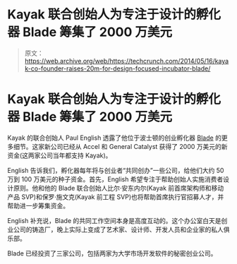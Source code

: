 # Kayak 联合创始人为专注于设计的孵化器 Blade  筹集了 2000 万美元

> 原文：<https://web.archive.org/web/https://techcrunch.com/2014/05/16/kayak-co-founder-raises-20m-for-design-focused-incubator-blade/>

# Kayak 联合创始人为专注于设计的孵化器 Blade 筹集了 2000 万美元

Kayak 的联合创始人 Paul English 透露了他位于波士顿的创业孵化器 [Blade](https://web.archive.org/web/20230322160428/http://blade.net/) 的更多细节。这家新公司已经从 Accel 和 General Catalyst 获得了 2000 万美元的新资金(这两家公司当年都支持 Kayak)。

English 告诉我们，孵化器每年将与创业者“共同创办”一些公司，给他们大约 50 万到 100 万美元的种子资金。首先，English 希望专注于帮助创始人实施消费者设计原则。他和他的 Blade 联合创始人比尔·安东内尔(Kayak 前首席架构师和移动产品 SVP)和保罗·施文克(Kayak 前工程 SVP)也将帮助首席执行官招募人才，并帮助进一步筹集资金。

English 补充说，Blade 的共同工作空间本身是高度互动的。这个办公室白天是创业公司的铸造厂，晚上实际上变成了艺术家、设计师、开发人员和企业家的私人俱乐部。

Blade 已经投资了三家公司，包括两家为大学市场开发软件的秘密创业公司。
